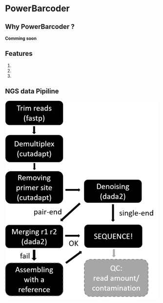 # PowerBarcoder

## Why PowerBarcoder ?
**Comming soon**

## Features
1. 
2. 
3. 

## NGS data Pipiline

![pipeline](https://github.com/PowerBarcoder/PowerBarcoder/blob/main/pipeline.png)
